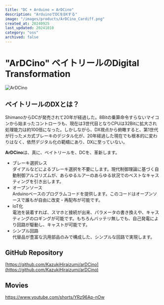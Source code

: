 ```yaml
---
title: "DC + Arduino = ArDCino"
description: "ArduinoでDCをDXする"
image: "/images/products/ArDCino_Cardiff.png"
created_at: 20240925
last_updated: 20241010
category: "oss"
archived: false
---
```


# "ArDCino" ベイトリールのDigital Transformation

![ArDCino](/images/products/ArDCino_Cardiff.png)

## ベイトリールの**DX**とは？

ShimanoからDCが発売されて20年が経過した。8Bitの乗算命令すらないマイコンから始まったコントローラも、現在は3世代目となりCPUは32Bitに拡大され処理能力は約100倍になった。しかしながら、DX視点から俯瞰すると、第1世代が行ったメカ式ブレーキのデジタル化が、20年経過した現在でも根本的に変わりはなく、依然デジタル化の範疇にあり、DXに至っていない。  

**ArDCino**は、真に、ベイトリールを、DCを、革新します。
- ブレーキ選択レス  
ダイアルなどによるブレーキ選択を不要にします。現代制御理論に基づく自動制御アルゴリズムが、あらゆるルアーのあらゆる状況でのベストなキャスティングを引き出します。
- オープンソース  
Arduinoベースのプログラムコードを提供します。このコードはオープンソースで誰もが自由に改変・再配布が可能です。
- IoT化  
電池を装着すれば、スマホと接続が出来、パラメータの書き換えや、キャスティングのロギングが可能です。もちろんバッテリ無しでも、自己発電により回路が駆動し、キャストが可能です。
- シンプル回路  
代替品が豊富な汎用部品のみで構成した、シンプルな回路で実現します。

## GitHub Repository

[https://github.com/KazukiHiraizumi/arDCino](https://github.com/KazukiHiraizumi/arDCino)

## Movies
https://www.youtube.com/shorts/YRz96Ap-nOw
